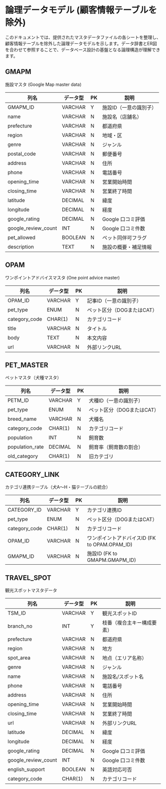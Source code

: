 # 論理データモデル (顧客情報テーブルを除外)

このドキュメントでは、提供されたマスタデータファイルの各シートを整理し、顧客情報テーブルを除外した論理データモデルを示します。データ辞書とER図を合わせて参照することで、データベース設計の基盤となる論理構造が理解できます。

## GMAPM
施設マスタ (Google Map master data)

|列名|データ型|PK|説明|
|---|---|---|---|
|GMAPM_ID|VARCHAR|Y|施設ID（一意の識別子）|
|name|VARCHAR|N|施設名（店舗名）|
|prefecture|VARCHAR|N|都道府県|
|region|VARCHAR|N|地域・区|
|genre|VARCHAR|N|ジャンル|
|postal_code|VARCHAR|N|郵便番号|
|address|VARCHAR|N|住所|
|phone|VARCHAR|N|電話番号|
|opening_time|VARCHAR|N|営業開始時間|
|closing_time|VARCHAR|N|営業終了時間|
|latitude|DECIMAL|N|緯度|
|longitude|DECIMAL|N|経度|
|google_rating|DECIMAL|N|Google 口コミ評価|
|google_review_count|INT|N|Google 口コミ件数|
|pet_allowed|BOOLEAN|N|ペット同伴可フラグ|
|description|TEXT|N|施設の概要・補足情報|

## OPAM
ワンポイントアドバイスマスタ (One point advice master)

|列名|データ型|PK|説明|
|---|---|---|---|
|OPAM_ID|VARCHAR|Y|記事ID（一意の識別子）|
|pet_type|ENUM|N|ペット区分（DOGまたはCAT）|
|category_code|CHAR(1)|N|カテゴリコード|
|title|VARCHAR|N|タイトル|
|body|TEXT|N|本文内容|
|url|VARCHAR|N|外部リンクURL|

## PET_MASTER
ペットマスタ（犬種マスタ）

|列名|データ型|PK|説明|
|---|---|---|---|
|PETM_ID|VARCHAR|Y|犬種ID（一意の識別子）|
|pet_type|ENUM|N|ペット区分（DOGまたはCAT）|
|breed_name|VARCHAR|N|犬種名|
|category_code|CHAR(1)|N|カテゴリコード|
|population|INT|N|飼育数|
|population_rate|DECIMAL|N|飼育率（飼育数の割合）|
|old_category|CHAR(1)|N|旧カテゴリ|

## CATEGORY_LINK
カテゴリ連携テーブル（犬A～H・猫テーブルの統合）

|列名|データ型|PK|説明|
|---|---|---|---|
|CATEGORY_ID|VARCHAR|Y|カテゴリ連携ID|
|pet_type|ENUM|N|ペット区分（DOGまたはCAT）|
|category_code|CHAR(1)|N|カテゴリコード|
|OPAM_ID|VARCHAR|N|ワンポイントアドバイスID (FK to OPAM.OPAM_ID)|
|GMAPM_ID|VARCHAR|N|施設ID (FK to GMAPM.GMAPM_ID)|

## TRAVEL_SPOT
観光スポットマスタデータ

|列名|データ型|PK|説明|
|---|---|---|---|
|TSM_ID|VARCHAR|Y|観光スポットID|
|branch_no|INT|Y|枝番（複合主キー構成要素）|
|prefecture|VARCHAR|N|都道府県|
|region|VARCHAR|N|地方|
|spot_area|VARCHAR|N|地点（エリア名称）|
|genre|VARCHAR|N|ジャンル|
|name|VARCHAR|N|施設名/スポット名|
|phone|VARCHAR|N|電話番号|
|address|VARCHAR|N|住所|
|opening_time|VARCHAR|N|営業開始時間|
|closing_time|VARCHAR|N|営業終了時間|
|url|VARCHAR|N|外部リンクURL|
|latitude|DECIMAL|N|緯度|
|longitude|DECIMAL|N|経度|
|google_rating|DECIMAL|N|Google 口コミ評価|
|google_review_count|INT|N|Google 口コミ件数|
|english_support|BOOLEAN|N|英語対応可否|
|category_code|CHAR(1)|N|カテゴリコード|

